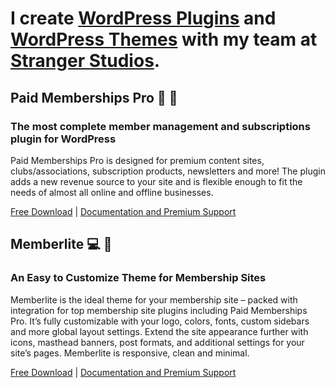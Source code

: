# I create [WordPress Plugins](https://www.strangerstudios.com/wordpress-plugins/) and [WordPress Themes](https://www.strangerstudios.com/wordpress-themes/) with my team at [Stranger Studios](https://www.strangerstudios.com).

## Paid Memberships Pro :busts_in_silhouette: :electric_plug:
### The most complete member management and subscriptions plugin for WordPress

Paid Memberships Pro is designed for premium content sites, clubs/associations, subscription products, newsletters and more! The plugin adds a new revenue source to your site and is flexible enough to fit the needs of almost all online and offline businesses.

[Free Download](https://www.paidmembershipspro.com/documentation/download/) | [Documentation and Premium Support](https://www.paidmembershipspro.com/)

## Memberlite :computer: :art: 
### An Easy to Customize Theme for Membership Sites

Memberlite is the ideal theme for your membership site – packed with integration for top membership site plugins including Paid Memberships Pro. It’s fully customizable with your logo, colors, fonts, custom sidebars and more global layout settings. Extend the site appearance further with icons, masthead banners, post formats, and additional settings for your site’s pages. Memberlite is responsive, clean and minimal.

[Free Download](https://memberlitetheme.com/download/) | [Documentation and Premium Support](https://memberlitetheme.com/)

